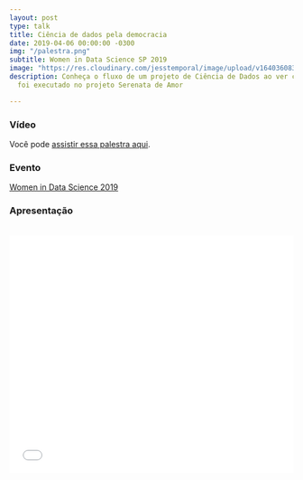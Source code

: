 ```yaml
---
layout: post
type: talk
title: Ciência de dados pela democracia
date: 2019-04-06 00:00:00 -0300
img: "/palestra.png"
subtitle: Women in Data Science SP 2019
image: "https://res.cloudinary.com/jesstemporal/image/upload/v1640360835/covers/palestra_kmgivn.png"
description: Conheça o fluxo de um projeto de Ciência de Dados ao ver como esse fluxo
  foi executado no projeto Serenata de Amor

---
```

### Vídeo

Você pode [assistir essa palestra aqui](https://videoh.infoq.com/presentations-br/wids2019-JessicaTemporal-Dados.mp4).

### Evento

[Women in Data Science 2019](https://www.sympla.com.br/women-in-data-science-sao-paulo__444967#info)

### Apresentação

<br>

<center>

<iframe src="//slides.com/jtemporal/wids2019/embed" width="100%" height="420" scrolling="no" frameborder="0" webkitallowfullscreen mozallowfullscreen allowfullscreen></iframe>
</center>
